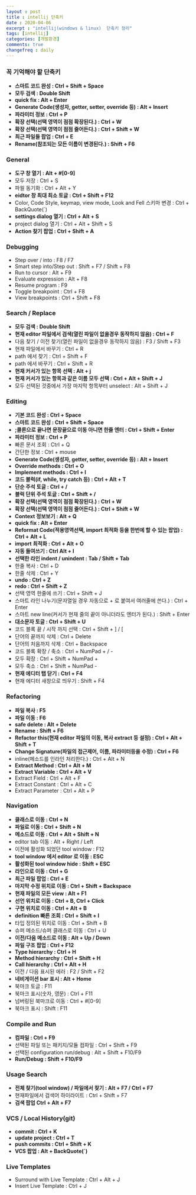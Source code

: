 ```yaml
---
layout : post
title : intellij 단축키  
date : 2020-04-06
excerpt : "intellij(windows & linux)  단축키 정리"
tags: [intellij]
categories: [개발환경]
comments: true
changefreq : daily
---
```


### 꼭 기억해야 할 단축키
- **스마트 코드 완성 : Ctrl + Shift + Space**
- **모두 검색 : Double Shift**
- **quick fix : Alt + Enter**
- **Generate Code(생성자, getter, setter, override 등) : Alt + Insert**
- **파라미터 정보 : Ctrl + P**
- **확장 선택(선택 영역이 점점 확장된다.) : Ctrl + W**
- **확장 선택(선택 영역이 점점 줄어든다.) : Ctrl + Shift + W**
- **최근 파일들 팝업 : Ctrl + E**
- **Rename(참조되는 모든 이름이 변경된다.) : Shift + F6**
 
### General
- **도구 창 열기 : Alt + #[0-9]**
- 모두 저장 : Ctrl + S 
- 파읠 동기화 : Ctrl + Alt + Y
- **eidtor 창 최대 최소 토글 : Ctrl + Shift + F12**   
- Color, Code Style, keymap, view mode, Look and Fell 스키마 변경 : Ctrl + BackQuote(`)
- **settings dialog 열기 : Ctrl + Alt + S** 
- project dialog 열기 : Ctrl + Alt + Shift + S 
- **Action 찾기 팝업 : Ctrl + Shift + A** 

### Debugging

- Step over / into : F8 / F7
- Smart step into/Step out : Shift + F7 / Shift + F8
- Run to cursor : Alt + F9
- Evaluate expression : Alt + F8
- Resume program : F9
- Toggle breakpoint : Ctrl + F8
- View breakpoints : Ctrl + Shift + F8

### Search / Replace

- **모두 검색 : Double Shift**
- **현재 editor 파일에서 검색(열린 파일이 없을경우 동작하지 않음) : Ctrl + F**
- 다음 찾기 / 이전 찾기(열린 파일이 없을경우 동작하지 않음) : F3 / Shift + F3
- 현재 파일에서 바꾸기 : Ctrl + R
- path 에서 찾기 : Ctrl + Shift + F 
- path 에서 바꾸기 : Ctrl + Shift + R  
- **현재 커서가 있는 항목 선택 : Alt + j** 
- **현재 커서가 있는 항목과 같은 이름 모두 선택 : Ctrl + Alt + Shift + J**
- 모두 선택된 것중에서 가장 마지막 항목부터 unselect : Alt + Shift + J 

### Editing

- **기본 코드 완성 : Ctrl + Space**
- **스마트 코드 완성 : Ctrl + Shift + Space**
- **;콜론으로 끝나면 문장끝으로 이동 아니면 한줄 엔터 : Ctrl + Shift + Enter**
- **파라미터 정보 : Ctrl + P** 
- 빠른 문서 조회 : Ctrl + Q 
- 간단한 정보 : Ctrl + mouse
- **Generate Code(생성자, getter, setter, override 등) : Alt + Insert**
- **Override methods : Ctrl + O**
- **Implement methods : Ctrl + I**
- **코드 블럭(if, while, try catch 등) : Ctrl + Alt + T**
- **단순 주석 토글 : Ctrl + /** 
- **블럭 단위 주석 토글 : Ctrl + Shift + /**   
- **확장 선택(선택 영역이 점점 확장된다.) : Ctrl + W**
- **확장 선택(선택 영역이 점점 줄어든다.) : Ctrl + Shift + W**
- **Context 정보보기 : Alt + Q**
- **quick fix : Alt + Enter**
- **Reformat Code(적용영역선택, import 최적화 등을 한번에 할 수 있는 팝업) : Ctrl + Alt + L** 
- **import 최적화 : Ctrl + Alt + O**
- **자동 들여쓰기 : Ctrl Alt + l**
- **선택한 라인 indent / unindent : Tab / Shift + Tab**
- 한줄 복사 : Ctrl + D
- 한줄 삭제 : Ctrl + Y
- **undo : Ctrl + Z** 
- **redo : Ctrl + Shift + Z** 
- 선택 영역 한줄에 쓰기 : Ctrl + Shift + J
- 스마트 라인 나누기(문자열일 경우 자동으로 + 로 붙여서 여러줄에 쓴다.) : Ctrl + Enter
- 스마트 new line(커서가 현재 줄의 끝이 아니더라도 엔터가 된다.) : Shift + Enter 
- **대소문자 토글 : Ctrl + Shift + U**
- 코드 블록 끝 / 시작 까지 선택 : Ctrl + Shift + ] / [ 
- 단어의 끝까지 삭제 : Ctrl + Delete 
- 단어의 처음까지 삭제 : Ctrl + Backspace
- 코드 블록 확장 / 축소 : Ctrl + NumPad + / - 
- 모두 확장 : Ctrl + Shift + NumPad + 
- 모두 축소 : Ctrl + Shift + NumPad - 
- **현재 에디터 탭 닫기 : Ctrl + F4**
- 현재 에디터 새창으로 띄우기 : Shift + F4

### Refactoring 
- **파일 복사 : F5**
- **파일 이동 : F6**
- **safe delete : Alt + Delete** 
- **Rename : Shift + F6**
- **Refactor this(현재 editor 파일의 이동, 복사 extract 등 설정) : Ctrl + Alt + Shift + T**
- **Change Signature(파일의 접근제어, 이름, 파라미터등을 수정) : Ctrl + F6** 
- inline(메소드를 인라인 처리한다.) : Ctrl + Alt + N 
- **Extract Method : Ctrl + Alt + M** 
- **Extract Variable : Ctrl + Alt + V**
- Extract Field : Ctrl + Alt + F 
- Extract Constant : Ctrl + Alt + C 
- Extract Parameter : Ctrl + Alt + P 

### Navigation 
- **클래스로 이동 : Ctrl + N**
- **파일로 이동 : Ctrl + Shift + N**
- **메소드로 이동 : Ctrl + Alt + Shift + N**
- editor tab 이동 : Alt + Right / Left 
- 이전에 활성화 되었던 tool window : F12 
- **tool window 에서 editor 로 이동 : ESC**
- **활성화된 tool window hide : Shift + ESC**
- **라인으로 이동 : Ctrl + G** 
- **최근 파일 팝업 : Ctrl + E**
- **마지막 수정 위치로 이동 : Ctrl + Shift + Backspace**
- **현재 파일의 모든 view : Alt + F1**
- **선언 위치로 이동 : Ctrl + B, Ctrl + Click** 
- **구현 위치로 이동 : Ctrl + Alt + B**
- **definition 빠른 조회 : Ctrl + Shift + I**
- 타입 정의된 위치로 이동 : Ctrl + Shift + B
- 슈퍼 메소드/슈퍼 클래스로 이동 : Ctrl + U 
- **이전/다음 메소드로 이동 : Alt + Up / Down**
- **파일 구조 팝업 : Ctrl + F12**
- **Type hierarchy : Ctrl + H**
- **Method hierarchy : Ctrl + Shift + H**
- **Call hierarchy : Ctrl + Alt + H**
- 이전 / 다음 표시된 에러 : F2 / Shift + F2 
- **네비게이션 bar 표시 : Alt + Home**
- 북마크 토글 : F11
- 북마크 표시(숫자, 영문) : Ctrl + F11
- 넘버링된 북마크로 이동 : Ctrl + #[0-9]
- 북마크 표시 : Shift : F11

### Compile and Run
- **컴파일 : Ctrl + F9**
- 선택된 파일 또는 패키지/모듈 컴파일 : Ctrl + Shift + F9
- 선택된 configuration run/debug : Alt + Shift + F10/F9
- **Run/Debug : Shift + F10/F9**

### Usage Search
- **전체 찾기(tool window) / 파일에서 찾기 : Alt + F7 / Ctrl + F7**
- 현재파일에서 검색어 하이라이트 : Ctrl + Shift + F7
- **검색 팝업 Ctrl + Alt + F7**

### VCS / Local History(git)
- **commit : Ctrl + K**
- **update project : Ctrl + T**
- **push commits : Ctrl + Shift + K**
- **VCS 팝업 : Alt + BackQuote(`)**
 
### Live Templates 
- Surround with Live Template : Ctrl + Alt + J
- Insert Live Template : Ctrl + J

